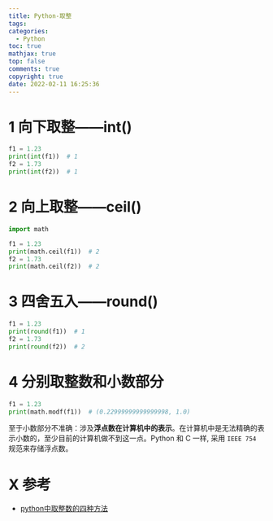 ```yaml
---
title: Python-取整
tags:
categories:
  - Python
toc: true
mathjax: true
top: false
comments: true
copyright: true
date: 2022-02-11 16:25:36
---
```


# 1 向下取整——int()

```python
f1 = 1.23
print(int(f1))  # 1
f2 = 1.73
print(int(f2))  # 1
```

# 2 向上取整——ceil()

```python
import math

f1 = 1.23
print(math.ceil(f1))  # 2
f2 = 1.73
print(math.ceil(f2))  # 2
```

# 3 四舍五入——round()

```python
f1 = 1.23
print(round(f1))  # 1
f2 = 1.73
print(round(f2))  # 2
```

# 4 分别取整数和小数部分

```python
f1 = 1.23
print(math.modf(f1))  # (0.22999999999999998, 1.0)
```

至于小数部分不准确：涉及**浮点数在计算机中的表示**。在计算机中是无法精确的表示小数的，至少目前的计算机做不到这一点。Python 和 C 一样, 采用 `IEEE 754` 规范来存储浮点数。

# X 参考

* [python中取整数的四种方法](https://zhuanlan.zhihu.com/p/365406577)
